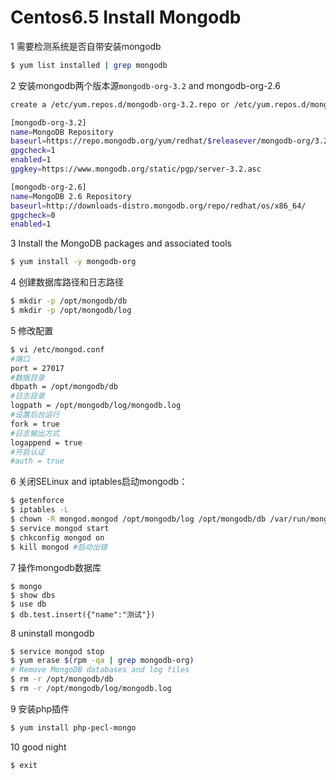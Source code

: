 Centos6.5 Install Mongodb
===================================

1 需要检测系统是否自带安装mongodb  

```bash
$ yum list installed | grep mongodb
```

2 安装mongodb两个版本源`mongodb-org-3.2` and mongodb-org-2.6

```bash
create a /etc/yum.repos.d/mongodb-org-3.2.repo or /etc/yum.repos.d/mongodb-org-2.6.repo

[mongodb-org-3.2]
name=MongoDB Repository
baseurl=https://repo.mongodb.org/yum/redhat/$releasever/mongodb-org/3.2/x86_64/
gpgcheck=1
enabled=1
gpgkey=https://www.mongodb.org/static/pgp/server-3.2.asc

[mongodb-org-2.6]
name=MongoDB 2.6 Repository
baseurl=http://downloads-distro.mongodb.org/repo/redhat/os/x86_64/
gpgcheck=0
enabled=1
```

3 Install the MongoDB packages and associated tools

```bash
$ yum install -y mongodb-org
```

4 创建数据库路径和日志路径

```bash
$ mkdir -p /opt/mongodb/db
$ mkdir -p /opt/mongodb/log
```

5 修改配置

```bash
$ vi /etc/mongod.conf
#端口
port = 27017
#数据目录
dbpath = /opt/mongodb/db
#日志目录
logpath = /opt/mongodb/log/mongodb.log
#设置后台运行
fork = true
#日志输出方式
logappend = true
#开启认证
#auth = true
```

6 关闭SELinux and iptables启动mongodb：

```bash
$ getenforce
$ iptables -L
$ chown -R mongod.mongod /opt/mongodb/log /opt/mongodb/db /var/run/mongodb
$ service mongod start
$ chkconfig mongod on
$ kill mongod #启动出错
```

7 操作mongodb数据库

```mongo
$ mongo
$ show dbs
$ use db
$ db.test.insert({"name":"测试"})
```

8 uninstall mongodb

```bash
$ service mongod stop  
$ yum erase $(rpm -qa | grep mongodb-org)
# Remove MongoDB databases and log files
$ rm -r /opt/mongodb/db
$ rm -r /opt/mongodb/log/mongodb.log
```

9 安装php插件

```bash
$ yum install php-pecl-mongo

```

10 good night 

```bash
$ exit
```
